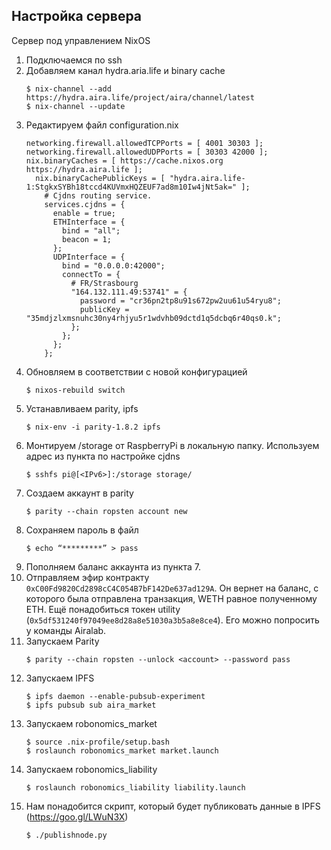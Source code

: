 ## Настройка сервера

Сервер под управлением NixOS

1. Подключаемся по ssh
2. Добавляем канал hydra.aria.life и binary cache
    ```
    $ nix-channel --add https://hydra.aira.life/project/aira/channel/latest
    $ nix-channel --update
    ```
3. Редактируем файл configuration.nix
    ```
    networking.firewall.allowedTCPPorts = [ 4001 30303 ];
    networking.firewall.allowedUDPPorts = [ 30303 42000 ];
    nix.binaryCaches = [ https://cache.nixos.org https://hydra.aira.life ];
      nix.binaryCachePublicKeys = [ "hydra.aira.life-1:StgkxSYBh18tccd4KUVmxHQZEUF7ad8m10Iw4jNt5ak=" ];
        # Cjdns routing service.
        services.cjdns = {
          enable = true;
          ETHInterface = {
            bind = "all";
            beacon = 1;
          };
          UDPInterface = {
            bind = "0.0.0.0:42000";
            connectTo = {
              # FR/Strasbourg
              "164.132.111.49:53741" = {
                password = "cr36pn2tp8u91s672pw2uu61u54ryu8";
                publicKey = "35mdjzlxmsnuhc30ny4rhjyu5r1wdvhb09dctd1q5dcbq6r40qs0.k";
              };
            };
          };
        };
    ```
4. Обновляем в соответствии с новой конфигурацией
    ```
    $ nixos-rebuild switch
    ```
5. Устанавливаем parity, ipfs
    ```
    $ nix-env -i parity-1.8.2 ipfs
    ```
6. Монтируем /storage от RaspberryPi в локальную папку. Используем адрес из пункта по настройке cjdns
    ```
    $ sshfs pi@[<IPv6>]:/storage storage/
    ```
7. Создаем аккаунт в parity 
    ```
    $ parity --chain ropsten account new
    ```
8. Сохраняем пароль в файл
    ```
    $ echo “*********” > pass
    ```
9. Пополняем баланс аккаунта из пункта 7.
10. Отправляем эфир контракту `0xC00Fd9820Cd2898cC4C054B7bF142De637ad129A`. Он вернет на баланс, с которого была отправлена транзакция, WETH равное полученному ETH. Ещё понадобиться токен utility (`0x5df531240f97049ee8d28a8e51030a3b5a8e8ce4`). Его можно попросить у команды Airalab.
11. Запускаем Parity
    ```
    $ parity --chain ropsten --unlock <account> --password pass
    ```
12. Запускаем IPFS
    ```
    $ ipfs daemon --enable-pubsub-experiment
    $ ipfs pubsub sub aira_market
    ```
13. Запускаем robonomics_market
    ```
    $ source .nix-profile/setup.bash
    $ roslaunch robonomics_market market.launch
    ```
14. Запускаем robonomics_liability
    ```
    $ roslaunch robonomics_liability liability.launch
    ```
15. Нам понадобится скрипт, который будет публиковать данные в IPFS (https://goo.gl/LWuN3X)
    ```
    $ ./publishnode.py
    ```
